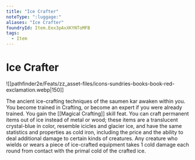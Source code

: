 ```yaml
---
title: "Ice Crafter"
noteType: ":luggage:"
aliases: "Ice Crafter"
foundryId: Item.Eex3pAxXKYNToMFB
tags:
  - Item
---
```


# Ice Crafter
![[pathfinder2e/Feats/zz_asset-files/icons-sundries-books-book-red-exclamation.webp|150]]

The ancient ice-crafting techniques of the saumen kar awaken within you. You become trained in Crafting, or become an expert if you were already trained. You gain the [[Magical Crafting]] skill feat. You can craft permanent items out of ice instead of metal or wood; these items are a translucent crystal-blue in color, resemble icicles and glacier ice, and have the same statistics and properties as cold iron, including the price and the ability to deal additional damage to certain kinds of creatures. Any creature who wields or wears a piece of ice-crafted equipment takes 1 cold damage each round from contact with the primal cold of the crafted ice.
